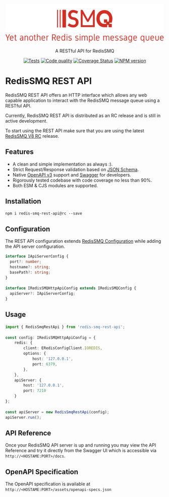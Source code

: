 <div align="center" style="text-align: center">
    <p><a href="https://github.com/weyoss/redis-smq-rest-api"><img alt="RedisSMQ" src="./logo.png?v=202312182134" /></a></p>
    <p>A RESTful API for RedisSMQ</p>
    <p>
       <a href="https://github.com/weyoss/redis-smq-rest-api/actions/workflows/tests.yml"><img src="https://github.com/weyoss/redis-smq-rest-api/actions/workflows/tests.yml/badge.svg" alt="Tests" style="max-width:100%;" /></a>
       <a href="https://github.com/weyoss/redis-smq-rest-api/actions/workflows/codeql.yml" rel="nofollow"><img src="https://github.com/weyoss/redis-smq-rest-api/actions/workflows/codeql.yml/badge.svg" alt="Code quality" /></a>
       <a href="https://codecov.io/github/weyoss/redis-smq-rest-api?branch=master" rel="nofollow"><img src="https://img.shields.io/codecov/c/github/weyoss/redis-smq-rest-api" alt="Coverage Status" /></a>
       <a href="https://npmjs.org/package/redis-smq-rest-api" rel="nofollow"><img src="https://img.shields.io/npm/v/redis-smq-rest-api.svg" alt="NPM version" /></a>
    </p>
</div>

# RedisSMQ REST API

RedisSMQ REST API offers an HTTP interface which allows any web capable application to interact with the RedisSMQ 
message queue using a RESTful API.

Currently, RedisSMQ REST API is distributed as an RC release and is still in active development.

To start using the REST API make sure that you are using the latest [RedisSMQ V8 RC](https://github.com/weyoss/redis-smq) release.

## Features

- A clean and simple implementation as always :).
- Strict Request/Response validation based on [JSON Schema](https://json-schema.org/).
- Native [OpenAPI v3](https://www.openapis.org/) support and [Swagger](https://swagger.io/) for developers.
- Rigorously tested codebase with code coverage no less than 90%.
- Both ESM & CJS modules are supported.

## Installation

```shell
npm i redis-smq-rest-api@rc --save
```

## Configuration

The REST API configuration extends [RedisSMQ Configuration](https://github.com/weyoss/redis-smq/blob/master/docs/configuration.md) 
while adding the API server configuration.

```typescript
interface IApiServerConfig {
  port?: number;
  hostname?: string;
  basePath?: string;
}

interface IRedisSMQHttpApiConfig extends IRedisSMQConfig {
  apiServer?: IApiServerConfig;
}
```

## Usage

```typescript
import { RedisSmqRestApi } from 'redis-smq-rest-api';

const config: IRedisSMQHttpApiConfig = {
    redis: {
        client: ERedisConfigClient.IOREDIS,
        options: {
            host: '127.0.0.1',
            port: 6379,
        },
    },
    apiServer: {
        host: '127.0.0.1',
        port: 7210
    }
};

const apiServer = new RedisSmqRestApi(config);
apiServer.run();
```

## API Reference

Once your RedisSMQ API server is up and running you may view the API Reference and try it directly from 
the Swagger UI which is accessible via `http://<HOSTAME:PORT>/docs`.

## OpenAPI Specification

The OpenAPI specification is available at `http://<HOSTAME:PORT>/assets/openapi-specs.json`